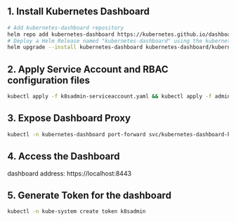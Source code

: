 
## 1. Install Kubernetes Dashboard
```bash
# Add kubernetes-dashboard repository
helm repo add kubernetes-dashboard https://kubernetes.github.io/dashboard/
# Deploy a Helm Release named "kubernetes-dashboard" using the kubernetes-dashboard chart
helm upgrade --install kubernetes-dashboard kubernetes-dashboard/kubernetes-dashboard --create-namespace --namespace kubernetes-dashboard
```


## 2. Apply Service Account and RBAC configuration files
```bash
kubectl apply -f k8sadmin-serviceaccount.yaml && kubectl apply -f admin-rbac.yaml
```
## 3. Expose Dashboard Proxy
```bash
kubectl -n kubernetes-dashboard port-forward svc/kubernetes-dashboard-kong-proxy 8443:443
```
## 4. Access the Dashboard
dashboard address: https://localhost:8443

## 5. Generate Token for the dashboard
```bash
kubectl -n kube-system create token k8sadmin
```

